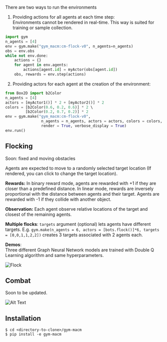 There are two ways to run the environments

1) Providing actions for all agents at each time step:   
Environments cannot be rendered in real-time. This way is suited for training or sample collection.
```python
import gym  
n_agents = [4]  
env = gym.make("gym_macm:cm-flock-v0", n_agents=n_agents)  
obs = env.obs  
while not env.done:  
    actions = {}  
    for agent in env.agents:  
        actions[agent.id] = myActor(obs[agent.id])  
    obs, rewards = env.step(actions)  
```

2) Providing actors for each agent at the creation of the environment:  

```python
from Box2D import b2Color  
n_agents = [4]  
actors = [myActor1()] * 2 + [myActor2()] * 2  
colors = [b2Color(0.6, 0.2, 0.6)] * 2 \  
         [b2Color(0.2, 0.7, 0.2)] * 2  
env = gym.make("gym_macm:cm-flock-v0",  
                n_agents = n_agents, actors = actors, colors = colors,  
                render = True, verbose_display = True)  
env.run()  
```

Flocking
-----

Soon: fixed and moving obstacles  

Agents are expected to move to a randomly selected target location (If rendered, you can click to change the target location). 

**Rewards:** In binary reward mode, agents are rewarded with +1 if they are closer than a predefined distance. In linear mode, rewards are inversely proportional with the distance between agents and their target. 
Agents are rewarded with -1 if they collide with another object.

**Observation:**
Each agent observe relative locations of the target and closest of the remaining agents. 

**Multiple flocks**: `targets` argument (optional) lets agents have different targets. E.g. `gym.make(n_agents = 6, actors = [bots.flock()]*6, targets = [0,0,1,1,2,2])` creates 3 targets associated with 2 agents each.

**Demos**:  
Three different Graph Neural Network models are trained with Double Q Learning algorithm and same hyperparameters.  
  
![Flock](imgs/flock.gif)

Combat
-----
Soon to be updated.

![Alt Text](imgs/tdm_3_15.gif)

Installation
-----

```
$ cd <directory-to-clone>/gym-macm
$ pip install -e gym-macm
```
